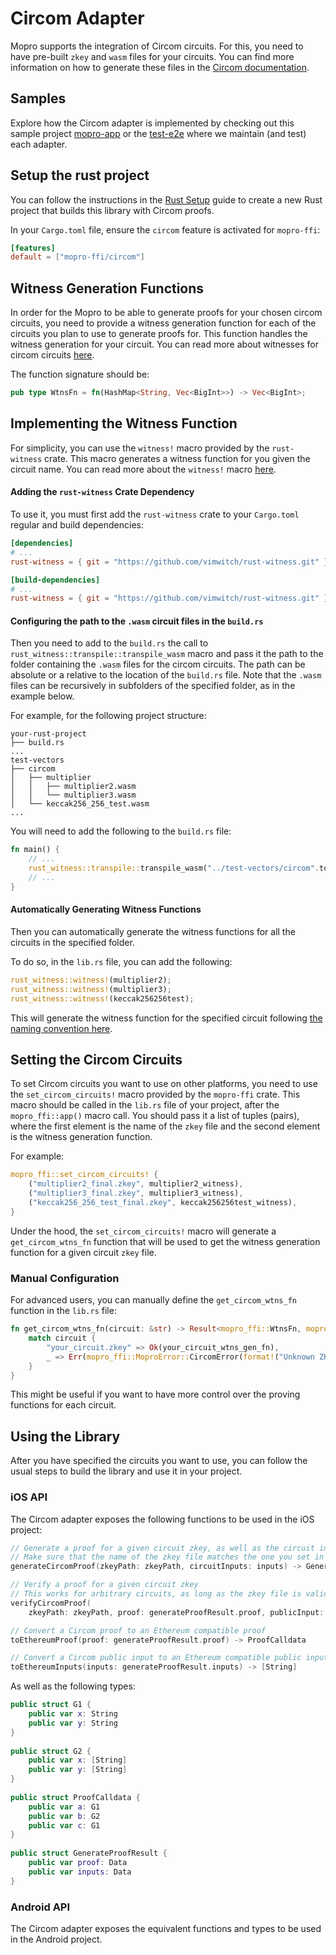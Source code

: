 # Circom Adapter

Mopro supports the integration of Circom circuits. For this, you need to have pre-built `zkey` and `wasm` files for your circuits. You can find more information on how to generate these files in the [Circom documentation](https://docs.circom.io).

## Samples

Explore how the Circom adapter is implemented by checking out this sample project [mopro-app](https://github.com/vimwitch/mopro-app) or the [test-e2e](https://github.com/zkmopro/mopro/tree/main/test-e2e) where we maintain (and test) each adapter.

## Setup the rust project

You can follow the instructions in the [Rust Setup](/getting-started/rust-setup.md) guide to create a new Rust project that builds this library with Circom proofs.

In your `Cargo.toml` file, ensure the `circom` feature is activated for `mopro-ffi`:

```toml
[features]
default = ["mopro-ffi/circom"]
```

## Witness Generation Functions

In order for the Mopro to be able to generate proofs for your chosen circom circuits, you need to provide a witness generation function for each of the circuits you plan to use to generate proofs for. This function handles the witness generation for your circuit. You can read more about witnesses for circom circuits [here](https://docs.circom.io/background/background/#witness).

The function signature should be:

```rust
pub type WtnsFn = fn(HashMap<String, Vec<BigInt>>) -> Vec<BigInt>;
```

## Implementing the Witness Function

For simplicity, you can use the `witness!` macro provided by the `rust-witness` crate. This macro generates a witness function for you given the circuit name. You can read more about the `witness!` macro [here](https://github.com/vimwitch/rust-witness).

#### Adding the `rust-witness` Crate Dependency

To use it, you must first add the `rust-witness` crate to your `Cargo.toml` regular and build dependencies:

```toml
[dependencies]
# ...
rust-witness = { git = "https://github.com/vimwitch/rust-witness.git" }

[build-dependencies]
# ...
rust-witness = { git = "https://github.com/vimwitch/rust-witness.git" }
```

#### Configuring the path to the `.wasm` circuit files in the `build.rs`

Then you need to add to the `build.rs` the call to `rust_witness::transpile::transpile_wasm` macro and pass it the path to the folder containing the `.wasm` files for the circom circuits. The path can be absolute or a relative to the location of the `build.rs` file. Note that the `.wasm` files can be recursively in subfolders of the specified folder, as in the example below.

For example, for the following project structure:

```text
your-rust-project
├── build.rs
...
test-vectors
├── circom
│   ├── multiplier
│   │   ├── multiplier2.wasm
│   │   └── multiplier3.wasm
│   └── keccak256_256_test.wasm
...
```

You will need to add the following to the `build.rs` file:

```rust
fn main() {
    // ...
    rust_witness::transpile::transpile_wasm("../test-vectors/circom".to_string());
    // ...
}
```

#### Automatically Generating Witness Functions

Then you can automatically generate the witness functions for all the circuits in the specified folder.

To do so, in the `lib.rs` file, you can add the following:

```rust
rust_witness::witness!(multiplier2);
rust_witness::witness!(multiplier3);
rust_witness::witness!(keccak256256test);    
```

This will generate the witness function for the specified circuit following [the naming convention here](https://github.com/vimwitch/rust-witness?tab=readme-ov-file#rust-witness). 

## Setting the Circom Circuits

To set Circom circuits you want to use on other platforms, you need to use the `set_circom_circuits!` macro provided by the `mopro-ffi` crate. This macro should be called in the `lib.rs` file of your project, after the `mopro_ffi::app()` macro call. You should pass it a list of tuples (pairs), where the first element is the name of the `zkey` file and the second element is the witness generation function.

For example:

```rust
mopro_ffi::set_circom_circuits! {
    ("multiplier2_final.zkey", multiplier2_witness),
    ("multiplier3_final.zkey", multiplier3_witness),
    ("keccak256_256_test_final.zkey", keccak256256test_witness),
}
```

Under the hood, the `set_circom_circuits!` macro will generate a `get_circom_wtns_fn` function that will be used to get the witness generation function for a given circuit `zkey` file.

### Manual Configuration

For advanced users, you can manually define the `get_circom_wtns_fn` function in the `lib.rs` file:

```rust
fn get_circom_wtns_fn(circuit: &str) -> Result<mopro_ffi::WtnsFn, mopro_ffi::MoproError> {
    match circuit {
        "your_circuit.zkey" => Ok(your_circuit_wtns_gen_fn),
        _ => Err(mopro_ffi::MoproError::CircomError(format!("Unknown ZKEY: {}", circuit).to_string()))
    }
}
```

This might be useful if you want to have more control over the proving functions for each circuit.

## Using the Library

After you have specified the circuits you want to use, you can follow the usual steps to build the library and use it in your project.

### iOS API

The Circom adapter exposes the following functions to be used in the iOS project:

```swift
// Generate a proof for a given circuit zkey, as well as the circuit inputs
// Make sure that the name of the zkey file matches the one you set in the `set_circom_circuits!` macro
generateCircomProof(zkeyPath: zkeyPath, circuitInputs: inputs) -> GenerateProofResult

// Verify a proof for a given circuit zkey
// This works for arbitrary circuits, as long as the zkey file is valid
verifyCircomProof(
    zkeyPath: zkeyPath, proof: generateProofResult.proof, publicInput: generateProofResult.inputs) -> Bool

// Convert a Circom proof to an Ethereum compatible proof
toEthereumProof(proof: generateProofResult.proof) -> ProofCalldata

// Convert a Circom public input to an Ethereum compatible public input
toEthereumInputs(inputs: generateProofResult.inputs) -> [String]
```

As well as the following types:

```swift
public struct G1 {
    public var x: String
    public var y: String
}
    
public struct G2 {
    public var x: [String]
    public var y: [String]
}
    
public struct ProofCalldata {
    public var a: G1
    public var b: G2
    public var c: G1
}
    
public struct GenerateProofResult {
    public var proof: Data
    public var inputs: Data
}
```

### Android API

The Circom adapter exposes the equivalent functions and types to be used in the Android project. 


